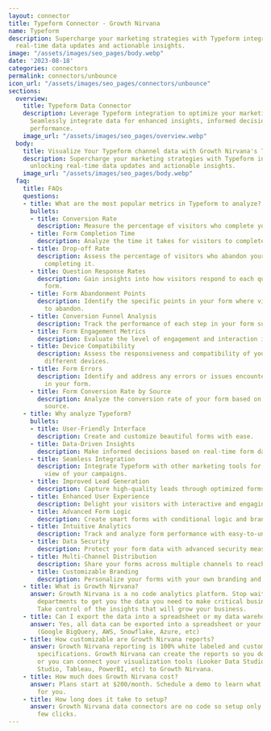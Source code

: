 ```yaml
---
layout: connector
title: Typeform Connector - Growth Nirvana
name: Typeform
description: Supercharge your marketing strategies with Typeform integration, unlocking
  real-time data updates and actionable insights.
image: "/assets/images/seo_pages/body.webp"
date: '2023-08-18'
categories: connectors
permalink: connectors/unbounce
icon_url: "/assets/images/seo_pages/connectors/unbounce"
sections:
  overview:
    title: Typeform Data Connector
    description: Leverage Typeform integration to optimize your marketing campaigns.
      Seamlessly integrate data for enhanced insights, informed decisions, and improved
      performance.
    image_url: "/assets/images/seo_pages/overview.webp"
  body:
    title: Visualize Your Typeform channel data with Growth Nirvana's Typeform Connector
    description: Supercharge your marketing strategies with Typeform integration,
      unlocking real-time data updates and actionable insights.
    image_url: "/assets/images/seo_pages/body.webp"
  faq:
    title: FAQs
    questions:
    - title: What are the most popular metrics in Typeform to analyze?
      bullets:
      - title: Conversion Rate
        description: Measure the percentage of visitors who complete your form.
      - title: Form Completion Time
        description: Analyze the time it takes for visitors to complete your form.
      - title: Drop-off Rate
        description: Assess the percentage of visitors who abandon your form before
          completing it.
      - title: Question Response Rates
        description: Gain insights into how visitors respond to each question in your
          form.
      - title: Form Abandonment Points
        description: Identify the specific points in your form where visitors tend
          to abandon.
      - title: Conversion Funnel Analysis
        description: Track the performance of each step in your form submission process.
      - title: Form Engagement Metrics
        description: Evaluate the level of engagement and interaction in your form.
      - title: Device Compatibility
        description: Assess the responsiveness and compatibility of your form across
          different devices.
      - title: Form Errors
        description: Identify and address any errors or issues encountered by visitors
          in your form.
      - title: Form Conversion Rate by Source
        description: Analyze the conversion rate of your form based on the traffic
          source.
    - title: Why analyze Typeform?
      bullets:
      - title: User-Friendly Interface
        description: Create and customize beautiful forms with ease.
      - title: Data-Driven Insights
        description: Make informed decisions based on real-time form data.
      - title: Seamless Integration
        description: Integrate Typeform with other marketing tools for a holistic
          view of your campaigns.
      - title: Improved Lead Generation
        description: Capture high-quality leads through optimized forms.
      - title: Enhanced User Experience
        description: Delight your visitors with interactive and engaging form experiences.
      - title: Advanced Form Logic
        description: Create smart forms with conditional logic and branching.
      - title: Intuitive Analytics
        description: Track and analyze form performance with easy-to-understand analytics.
      - title: Data Security
        description: Protect your form data with advanced security measures.
      - title: Multi-Channel Distribution
        description: Share your forms across multiple channels to reach a wider audience.
      - title: Customizable Branding
        description: Personalize your forms with your own branding and design.
    - title: What is Growth Nirvana?
      answer: Growth Nirvana is a no code analytics platform. Stop waiting for other
        departments to get you the data you need to make critical business decisions.
        Take control of the insights that will grow your business.
    - title: Can I export the data into a spreadsheet or my data warehouse?
      answer: Yes, all data can be exported into a spreadsheet or your data warehouse
        (Google BigQuery, AWS, Snowflake, Azure, etc)
    - title: How customizable are Growth Nirvana reports?
      answer: Growth Nirvana reporting is 100% white labeled and customized to your
        specifications. Growth Nirvana can create the reports so you don’t have to
        or you can connect your visualization tools (Looker Data Studio/Google Data
        Studio, Tableau, PowerBI, etc) to Growth Nirvana.
    - title: How much does Growth Nirvana cost?
      answer: Plans start at $200/month. Schedule a demo to learn what plan is best
        for you.
    - title: How long does it take to setup?
      answer: Growth Nirvana data connectors are no code so setup only requires a
        few clicks.
---
```

